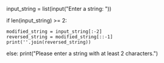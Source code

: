 input_string = list(input("Enter a string: "))


if len(input_string) >= 2:
    
    modified_string = input_string[:-2]
    reversed_string = modified_string[::-1]
    print(''.join(reversed_string))
else:
    print("Please enter a string with at least 2 characters.")






 




